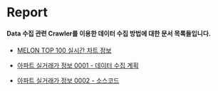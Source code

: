 # Report

#### Data 수집 관련 Crawler를 이용한 데이터 수집 방법에 대한 문서 목록들입니다.

  + [MELON TOP 100 실시간 차트 정보 ](https://github.com/Gouwon/Report/blob/master/Data_survey_0001.py)

  + [아파트 실거래가 정보 0001 - 데이터 수집 계획](https://github.com/Gouwon/Report/blob/master/Data_survey_0002.py)
  
  + [아파트 실거래가 정보 0002 - 소스코드](https://github.com/Gouwon/Report/blob/master/Data_survey_0003.py)

